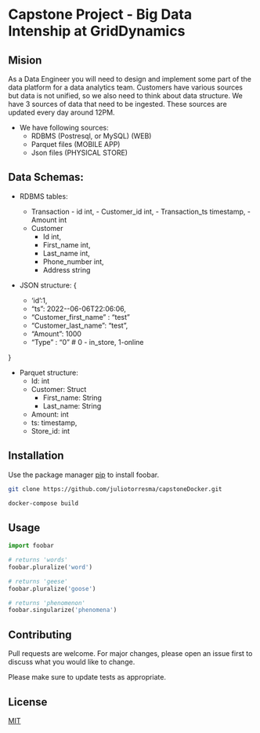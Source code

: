 # Capstone Project - Big Data Intenship at GridDynamics

## Mision

As a Data Engineer you will need to design and implement some part of the data platform for a data analytics team. Customers have various sources but data is not unified, so we also need to think about data structure. 
We have 3 sources of data that need to be ingested. These sources are updated every day around 12PM.

* We have following sources:
  - RDBMS (Postresql, or MySQL) (WEB) 
  - Parquet files (MOBILE APP) 
  - Json files (PHYSICAL STORE) 

## Data Schemas:

* RDBMS tables:
  - Transaction
	    - id int,
	    - Customer_id int,
	    - Transaction_ts timestamp,
	    - Amount int
  - Customer
	  - Id int,
	  - First_name int,
	  - Last_name int,
	  - Phone_number int,
	  - Address string

* JSON structure:
{
  - ‘id’:1,
  - “ts”: 2022--06-06T22:06:06, 
  - “Customer_first_name” : “test”
  - “Customer_last_name”: “test”,
  - “Amount”: 1000
  - “Type” : “0” # 0 - in_store, 1-online	

}

* Parquet structure:
  - Id: int
  - Customer: Struct
    - First_name: String
    - Last_name: String
  - Amount: int
  - ts: timestamp,
  - Store_id: int


## Installation

Use the package manager [pip](https://pip.pypa.io/en/stable/) to install foobar.

```bash
git clone https://github.com/juliotorresma/capstoneDocker.git

docker-compose build
```

## Usage

```python
import foobar

# returns 'words'
foobar.pluralize('word')

# returns 'geese'
foobar.pluralize('goose')

# returns 'phenomenon'
foobar.singularize('phenomena')
```

## Contributing
Pull requests are welcome. For major changes, please open an issue first to discuss what you would like to change.

Please make sure to update tests as appropriate.

## License
[MIT](https://choosealicense.com/licenses/mit/)